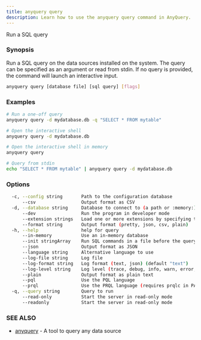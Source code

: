 ```yaml
---
title: anyquery query
description: Learn how to use the anyquery query command in AnyQuery.
---
```


Run a SQL query

### Synopsis

Run a SQL query on the data sources installed on the system.
The query can be specified as an argument or read from stdin.
If no query is provided, the command will launch an interactive input.

```bash
anyquery query [database file] [sql query] [flags]
```

### Examples

```bash
# Run a one-off query
anyquery query -d mydatabase.db -q "SELECT * FROM mytable"

# Open the interactive shell
anyquery query -d mydatabase.db

# Open the interactive shell in memory
anyquery query

# Query from stdin
echo "SELECT * FROM mytable" | anyquery query -d mydatabase.db
```

### Options

```bash
  -c, --config string       Path to the configuration database
      --csv                 Output format as CSV
  -d, --database string     Database to connect to (a path or :memory:)
      --dev                 Run the program in developer mode
      --extension strings   Load one or more extensions by specifying their path. Separate multiple extensions with a comma.
      --format string       Output format (pretty, json, csv, plain)
  -h, --help                help for query
      --in-memory           Use an in-memory database
      --init stringArray    Run SQL commands in a file before the query. You can specify multiple files.
      --json                Output format as JSON
      --language string     Alternative language to use
      --log-file string     Log file
      --log-format string   Log format (text, json) (default "text")
      --log-level string    Log level (trace, debug, info, warn, error, off) (default "info")
      --plain               Output format as plain text
      --pql                 Use the PQL language
      --prql                Use the PRQL language (requires prqlc in PATH)
  -q, --query string        Query to run
      --read-only           Start the server in read-only mode
      --readonly            Start the server in read-only mode
```

### SEE ALSO

* [anyquery](../anyquery)	 - A tool to query any data source

